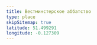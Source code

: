 ```yaml
---
title: Вестминстерское аббатство
type: place
skipSitemap: true
latitude: 51.499291
longitude: -0.127309
---
```

